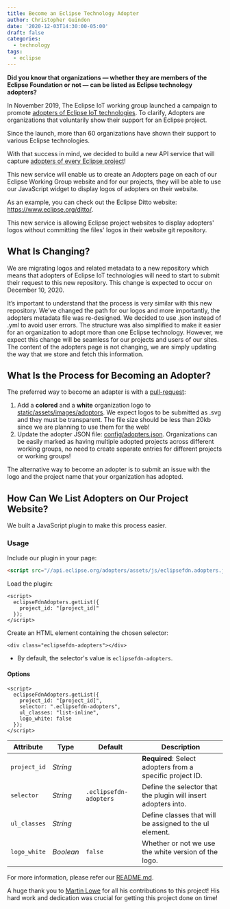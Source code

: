 ```yaml
---
title: Become an Eclipse Technology Adopter
author: Christopher Guindon
date: '2020-12-03T14:30:00-05:00'
draft: false
categories:
  - technology
tags:
  - eclipse
---
```


**Did you know that organizations — whether they are members of the Eclipse Foundation or not — can be listed as Eclipse technology adopters?**

In November 2019, The Eclipse IoT working group launched a campaign to promote [adopters of Eclipse IoT technologies](https://iot.eclipse.org/adopters/). To clarify, Adopters are organizations that voluntarily show their support for an Eclipse project.

Since the launch, more than 60 organizations have shown their support to various Eclipse technologies.

With that success in mind, we decided to build a new API service that will capture [adopters of every Eclipse project](https://github.com/EclipseFdn/eclipsefdn-project-adopters)!

This new service will enable us to create an Adopters page on each of our Eclipse Working Group website and for our projects, they will be able to use our JavaScript widget to display logos of adopters on their website. 

As an example, you can check out the Eclipse Ditto website: https://www.eclipse.org/ditto/.

This new service is allowing Eclipse project websites to display adopters' logos without committing the files' logos in their website git repository.


## What Is Changing? 

We are migrating logos and related metadata to a new repository which means that adopters of Eclipse IoT technologies will need to start to submit their request to this new repository. This change is expected to occur on December 10, 2020. 

It’s important to understand that the process is very similar with this new repository. We’ve changed the path for our logos and more importantly, the adopters metadata file was re-designed. We decided to use .json instead of .yml to avoid user  errors. The structure was also simplified to make it easier for an organization to adopt more than one Eclipse technology.
However, we expect this change will be seamless for our projects and users of our sites. The content of the adopters page is not changing, we are simply updating the way that we store and fetch this information.

## What Is the Process for Becoming an Adopter?

The preferred way to become an adapter is with a [pull-request](https://github.com/EclipseFdn/eclipsefdn-project-adopters):

1. Add a **colored** and a **white** organization logo to [static/assets/images/adoptors](https://github.com/EclipseFdn/eclipsefdn-project-adopters/blob/master/config/adopters.json). We expect logos to be submitted as .svg and they must be transparent. The file size should be less than 20kb since we are planning to use them for the web!
2. Update the adopter JSON file: [config/adopters.json](https://github.com/EclipseFdn/eclipsefdn-project-adopters/blob/master/config/adopters.json). Organizations can be easily marked as having multiple adopted projects across different working groups, no need to create separate entries for different projects or working groups!

The alternative way to become an adopter is to submit an issue with the logo and the project name that your organization has adopted. 


## How Can We List Adopters on Our Project Website?

We built a JavaScript plugin to make this process easier. 

### Usage

Include our plugin in your page:

```html
<script src="//api.eclipse.org/adopters/assets/js/eclipsefdn.adopters.js"></script>
```

Load the plugin:

```
<script>
  eclipseFdnAdopters.getList({
    project_id: "[project_id]"
  });
</script>
```

Create an HTML element containing the chosen selector:

```
<div class="eclipsefdn-adopters"></div>
```
* By default, the selector's value is ```eclipsefdn-adopters```.

#### Options

```
<script>
  eclipseFdnAdopters.getList({
    project_id: "[project_id]",
    selector: ".eclipsefdn-adopters",
    ul_classes: "list-inline",
    logo_white: false
  });
</script>
```

Attribute     | Type        | Default   | Description
---           | ---         | ---       | ---
`project_id`   | *String*   | ` `    | **Required**: Select adopters from a specific project ID.
`selector`   | *String*   | `.eclipsefdn-adopters`    | Define the selector that the plugin will insert adopters into.
`ul_classes`  | *String*   | ` `   | Define classes that will be assigned to the ul element.
`logo_white`  | *Boolean*   | `false`   | Whether or not we use the white version of the logo.

For more information, please refer our [README.md](https://github.com/EclipseFdn/eclipsefdn-project-adopters/blob/master/README.md).

A huge thank you to [Martin Lowe](https://accounts.eclipse.org/users/malowe) for all his contributions to this project! His hard work and dedication was crucial for getting this project done on time!